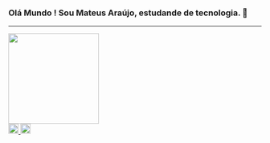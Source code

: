 ### Olá Mundo ! Sou Mateus Araújo, estudande de tecnologia. 👋
<hr>

<div>
  <a href="https://github.com/mateusmtz">
  <img height="180em" src="https://github-readme-stats.vercel.app/api?username=mateusmtz&show_icons=true&theme=merko&include_all_commits=true&count_private=true"/>
</div>
 <code><img height="20" src="https://img.shields.io/badge/HTML5-E34F26?style=for-the-badge&logo=html5&logoColor=white"></code>
<code><img height="20" src="https://img.shields.io/badge/CSS3-1572B6?style=for-the-badge&logo=css3&logoColor=white"></code>


<!--
**mateusmtz/mateusmtz** is a ✨ _special_ ✨ repository because its `README.md` (this file) appears on your GitHub profile.

Here are some ideas to get you started:

- 🔭 I’m currently working on - Suporte Sistemas.
- 🌱 I’m currently learning - JAVA.
- 👯 I’m looking to collaborate on ...
- 🤔 I’m looking for help with ...
- 💬 Ask me about ...
- 📫 How to reach me: ...
- 😄 Pronouns: ...
- ⚡ Fun fact: ...
-->
